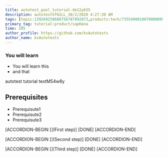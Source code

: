 ```yaml
---
title: autotest_pool_tutorial-de12y635
description: autotest5f62LL_10/2/2020 4:27:30 AM
tags: [topic:139269250608756787992873,products:tech/73554900100700000996,tutorial:experience/advanced]
primary_tag: tutorial:product/sapHana
time: 205
author_profile: https://github.com/ksAutotests
author_name: ksAutotests
---
```

### You will learn
- You will learn this
- and that

autotest tutorial textM54w8y

## Prerequisites
- Prerequisute1
- Prerequisute2
- Prerequisute3

[ACCORDION-BEGIN [](First step)]
[DONE]
[ACCORDION-END]

[ACCORDION-BEGIN [](Second step)]
[DONE]
[ACCORDION-END]

[ACCORDION-BEGIN [](Third step)]
[DONE]
[ACCORDION-END]

